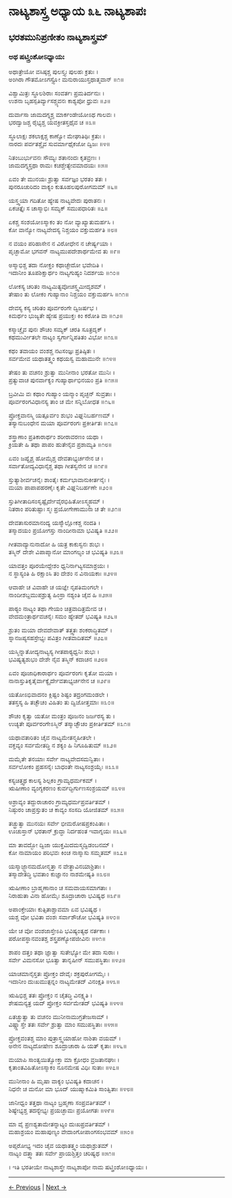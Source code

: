 # ನಾಟ್ಯಶಾಸ್ತ್ರ ಅಧ್ಯಾಯ ೩೬ ನಾಟ್ಯಶಾಪಃ 

## ಭರತಮುನಿಪ್ರಣೀತಂ ನಾಟ್ಯಶಾಸ್ತ್ರಮ್

### ಅಥ ಷಟ್ತ್ರಿಂಶೋಽಧ್ಯಾಯಃ
ಅಥಾತ್ರೇಯೋ ವಸಿಷ್ಠಶ್ಚ ಪುಲಸ್ತ್ಯಃ ಪುಲಹಃ ಕ್ರತುಃ ।<br/>
ಅಂಗಿರಾ ಗೌತಮೋಽಗಸ್ತ್ಯೋ ಮನುರಾಯುಸ್ತಥಾತ್ಮವಾನ್ ॥೧॥

ವಿಶ್ವಾಮಿತ್ರಃ ಸ್ಥೂಲಶಿರಾಃ ಸಂವರ್ತಃ ಪ್ರಮತಿರ್ದನುಃ ।<br/>
ಉಶನಾ ಬೃಹಸ್ಪತಿರ್ವ್ಯಾಸಶ್ಚ್ಯವನಃ ಕಾಶ್ಯಪೋ ಧ್ರುವಃ ॥೨॥

ದುರ್ವಾಸಾ ಜಾಮದಗ್ನ್ಯಶ್ಚ ಮಾರ್ಕಂಡೇಯೋಽಥ ಗಾಲವಃ ।<br/>
ಭರದ್ವಾಜಶ್ಚ ರೈಭ್ಯಶ್ಚ ಯವಕ್ರೀತಸ್ತಥೈವ ಚ ॥೩॥

ಸ್ಥೂಲಾಕ್ಷಃ ಶಕಲಾಕ್ಷಶ್ಚ ಕಾಣ್ವೋ ಮೇಘಾತಿಥಿಃ ಕ್ರತುಃ ।<br/>
ನಾರದಃ ಪರ್ವತಶ್ಚೈವ ಸುವರ್ಮಾಥೈಕಜೋ ದ್ವಿಜಃ ॥೪॥

ನಿತಂಬುರ್ಭುವನಃ ಸೌಮ್ಯಃ ಶತಾನಂದಃ ಕೃತವ್ರಣಃ ।<br/>
ಜಾಮದಗ್ನ್ಯಸ್ತಥಾ ರಾಮಃ ಕಚಶ್ಚೇತ್ಯೇವಮಾದಯಃ ॥೫॥

ಏವಂ ತೇ ಮುನಯಃ ಶ್ರುತ್ವಾ ಸರ್ವಜ್ಞಂ ಭರತಂ ತತಃ ।<br/>
ಪುನರೂಚುರಿದಂ ವಾಕ್ಯಂ ಕುತೂಹಲಪುರೋಗಮಮ್ ॥೬॥

ಯಸ್ತ್ವಯಾ ಗದಿತೋ ಹ್ಯೇಷ ನಾಟ್ಯವೇದಃ ಪುರಾತನಃ ।<br/>
ಏಕಚಿತ್ತೈಃ ಸ ಚಾಸ್ಮಾಭಿಃ ಸಮ್ಯಕ್ ಸಮುಪಧಾರಿತಃ ॥೭॥

ಏಕಶ್ಚ ಸಂಶಯೋಽಸ್ಮಾಕಂ ತಂ ನೋ ವ್ಯಾಖ್ಯಾತುಮರ್ಹಸಿ ।<br/>
ಕೋ ವಾನ್ಯೋ ನಾಟ್ಯವೇದಸ್ಯ ನಿಶ್ಚಯಂ ವಕ್ತುಮರ್ಹತಿ ॥೮॥

ನ ವಯಂ ಪರಿಹಾಸೇನ ನ ವಿರೋಧೇನ ನ ಚೇರ್ಷ್ಯಯಾ ।<br/>
ಪೃಚ್ಛಾಮೋ ಭಗವನ್ ನಾಟ್ಯಮುಪದೇಶಾರ್ಥಮೇವ ತು ॥೯॥

ಅಸ್ಮಾಭಿಶ್ಚ ತದಾ ನೋಕ್ತಂ ಕಥಾಚ್ಛೇದೋ ಭವೇದಿತಿ ।<br/>
ಇದಾನೀಂ ತೂಪಶಿಕ್ಷಾರ್ಥಂ ನಾಟ್ಯಗುಹ್ಯಂ ನಿದರ್ಶಯ ॥೧೦॥

ಲೋಕಸ್ಯ ಚರಿತಂ ನಾಟ್ಯಮಿತ್ಯವೋಚಸ್ತ್ವಮೀದೃಶಮ್ ।<br/>
ತೇಷಾಂ ತು ಲೋಕಂ ಗುಹ್ಯಾನಾಂ ನಿಶ್ಚಯಂ ವಕ್ತುಮರ್ಹಸಿ ॥೧೧॥

ದೇವಸ್ಯ ಕಸ್ಯ ಚರಿತಂ ಪೂರ್ವರಂಗೇ ದ್ವಿಜರ್ಷಭ ।<br/>
ಕಿಮರ್ಥಂ ಭುಜ್ಯತೇ ಹ್ಯೇಷ ಪ್ರಯುಕ್ತಃ ಕಿಂ ಕರೋತಿ ವಾ ॥೧೨॥

ಕಸ್ಮಾಚ್ಚೈವ ಪುನಃ ಶೌಚಂ ಸಮ್ಯಕ್ ಚರತಿ ಸೂತ್ರದೃಕ್ ।<br/>
ಕಥಮುರ್ವೀತಲೇ ನಾಟ್ಯಂ ಸ್ವರ್ಗಾನ್ನಿಪತಿತಂ ವಿಭೋ ॥೧೩॥

ಕಥಂ ತವಾಯಂ ವಂಶಶ್ಚ ನಟಸಂಜ್ಞಃ ಪ್ರತಿಷ್ಠಿತಃ ।<br/>
ಸರ್ವಮೇವ ಯಥಾತತ್ತ್ವಂ ಕಥಯಸ್ವ ಮಹಾಮುನೇ ॥೧೪॥

ತೇಷಂ ತು ವಚನಂ ಶ್ರುತ್ವಾ ಮುನೀನಾಂ ಭರತೋ ಮುನಿಃ ।<br/>
ಪ್ರತ್ಯುವಾಚ ಪುನರ್ವಾಕ್ಯಂ ಗುಹ್ಯಾರ್ಥಾಭಿನಯಂ ಪ್ರತಿ ॥೧೫॥

ಬ್ರವೀಮಿ ವಃ ಕಥಾಂ ಗುಹ್ಯಾಂ ಯನ್ಮಾಂ ಪೃಚ್ಛನ್ ಸುವ್ರತಾಃ ।<br/>
ಪೂರ್ವರಂಗವಿಧಾನಸ್ಯ ತಾಂ ಚ ಮೇ ಸನ್ನಿಬೋಧತ ॥೧೬॥

ಪ್ರೋಕ್ತವಾನಸ್ಮಿ ಯತ್ಪೂರ್ವಂ ಶುಭಂ ವಿಘ್ನನಿಬರ್ಹಣಮ್ ।<br/>
ತಸ್ಯಾನುಬಂಧೇನ ಮಯಾ ಪೂರ್ವರಂಗಃ ಪ್ರಕೀರ್ತಿತಃ ॥೧೭॥

ಶಸ್ತ್ರಾಣಾಂ ಪ್ರತಿಕಾರಾರ್ಥಂ ಶರೀರಾವರಣಂ ಯಥಾ ।<br/>
ಕ್ರಿಯತೇ ಹಿ ತಥಾ ಪಾಪಂ ಹುತೇನೈವ ಪ್ರಶಾಮ್ಯತಿ ॥೧೮॥

ಏವಂ ಜಪ್ಯೈಶ್ಚ ಹೋಮೈಶ್ಚ ದೇವತಾಭ್ಯರ್ಚನೇನ ಚ ।<br/>
ಸರ್ವಾತೋದ್ಯವಿಧಾನೈಶ್ಚ ತಥಾ ಗೀತಸ್ವನೇನ ಚ ॥೧೯॥

ಸ್ತುತ್ಯಾಶೀರ್ವಚನೈಃ ಶಾಂತೈಃ ಕರ್ಮಭಾವಾನುಕೀರ್ತನೈಃ ।<br/>
ಮಯಾ ಪಾಪಾಪಹರಣೈಃ ಕೃತೇ ವಿಘ್ನನಿಬರ್ಹಣೇ ॥೨೦॥

ಸ್ತುತಿಗೀತಾದಿಸಂಸೃಷ್ಟೈರ್ದೇವೈರಭಿಹಿತೋಽಸ್ಮ್ಯಹಮ್ ।<br/>
ನಿತರಾಂ ಪರಿತುಷ್ಟಾಃ ಸ್ಮಃ ಪ್ರಯೋಗೇಣಾಮುನಾ ಚ ತೇ ॥೨೧॥

ದೇವತಾಸುರಮಾನಂದ್ಯ ಯಸ್ಮಾಁಲ್ಲೋಕಶ್ಚ ನಂದತಿ ।<br/>
ತಸ್ಮಾದಯಂ ಪ್ರಯೋಗಸ್ತು ನಾಂದೀನಾಮಾ ಭವಿಷ್ಯತಿ ॥೨೨॥

ಗೀತವಾದ್ಯಾನುನಾದೋ ಹಿ ಯತ್ರ ಕಾಕುಸ್ವನಃ ಶುಭಃ ।<br/>
ತಸ್ಮಿನ್ ದೇಶೇ ವಿಪಾಪ್ಮಾನೋ ಮಾಂಗಲ್ಯಂ ಚ ಭವಿಷ್ಯತಿ ॥೨೩॥

ಯಾವತ್ತಂ ಪೂರಯೇದ್ದೇಶಂ ಧ್ವನಿರ್ನಾಟ್ಯಸಮಾಶ್ರಯಃ ।<br/>
ನ ಸ್ಥಾಸ್ಯಂತಿ ಹಿ ರಕ್ಷಾಂಸಿ ತಂ ದೇಶಂ ನ ವಿನಾಯಕಾಃ ॥೨೪॥

ಆವಾಹೇ ಚ ವಿವಾಹೇ ಚ ಯಜ್ಞೇ ನೃಪತಿಮಂಗಲೇ ।<br/>
ನಾಂದೀಶಬ್ದಮುಪಶ್ರುತ್ಯ ಹಿಂಸ್ರಾ ನಶ್ಯಂತಿ ಚೈವ ಹಿ ॥೨೫॥

ಪಾಠ್ಯಂ ನಾಟ್ಯಂ ತಥಾ ಗೇಯಂ ಚಿತ್ರವಾದಿತ್ರಮೇವ ಚ ।<br/>
ವೇದಮಂತ್ರಾರ್ಥವಚನೈಃ ಸಮಂ ಹ್ಯೇತದ್ ಭವಿಷ್ಯತಿ ॥೨೬॥

ಶ್ರುತಂ ಮಯಾ ದೇವದೇವಾತ್ ತತ್ತ್ವತಃ ಶಂಕರಾದ್ಧಿತಮ್ ।<br/>
ಸ್ನಾನಜಪ್ಯಸಹಸ್ರೇಭ್ಯಃ ಪವಿತ್ರಂ ಗೀತವಾದಿತಮ್ ॥೨೭॥

ಯಸ್ಮಿನ್ನಾತೋದ್ಯನಾಟ್ಯಸ್ಯ ಗೀತಪಾಠ್ಯಧ್ವನಿಃ ಶುಭಃ ।<br/>
ಭವಿಷ್ಯತ್ಯಶುಭಂ ದೇಶೇ ನೈವ ತಸ್ಮಿನ್ ಕದಾಚನ ॥೨೮॥

ಏವಂ ಪೂಜಾಧಿಕಾರಾರ್ಥಂ ಪೂರ್ವರಂಗಃ ಕೃತೋ ಮಯಾ ।<br/>
ನಾನಾಸ್ತುತಿಕೃತೈರ್ವಾಕ್ಯೈರ್ದೇವತಾಭ್ಯರ್ಚನೇನ ಚ ॥೨೯॥

ಯತೋಽಭಿವಾದನಂ ಕ್ಲಿಷ್ಟಂ ಶಿಷ್ಟಂ ತದ್ರಂಗಮಂಡಲೇ ।<br/>
ತತಸ್ತಸ್ಯ ಹಿ ತಚ್ಛೌಚಂ ವಿಹಿತಂ ತು ದ್ವಿಜೋತ್ತಮಾಃ ॥೩೦॥

ಶೌಚಂ ಕೃತ್ವಾ ಯತೋ ಮಂತ್ರಂ ಪೂಜನಂ ಜರ್ಜರಸ್ಯ ತು ।<br/>
ಉಚ್ಯತೇ ಪೂರ್ವರಂಗೇಽಸ್ಮಿನ್ ತಸ್ಮಾಚ್ಛೌಚಂ ಪ್ರಕೀರ್ತಿತಮ್ ॥೩೧॥

ಯಥಾವತಾರಿತಂ ಚೈವ ನಾಟ್ಯಮೇತನ್ಮಹೀತಲೇ ।<br/>
ವಕ್ತವ್ಯಂ ಸರ್ವಮೇತದ್ಧಿ ನ ಶಕ್ಯಂ ಹಿ ನಿಗೂಹಿತುಮ್ ॥೩೨॥

ಮಮೈತೇ ತನಯಾಃ ಸರ್ವೇ ನಾಟ್ಯವೇದಸಮನ್ವಿತಾಃ ।<br/>
ಸರ್ವಲೋಕಂ ಪ್ರಹಸನೈಃ ಬಾಧಂತೇ ನಾಟ್ಯಸಂಶ್ರಯೈಃ ॥೩೩॥

ಕಸ್ಯಚಿತ್ತ್ವಥ ಕಾಲಸ್ಯ ಶಿಲ್ಪಕಂ ಗ್ರಾಮ್ಯಧರ್ಮಕಮ್ ।<br/>
ಋಷೀಣಾಂ ವ್ಯಂಗ್ಯಕರಣಂ ಕುರ್ವದ್ಭಿರ್ಗುಣಸಂಶ್ರಯಮ್ ॥೩೪॥

ಅಶ್ರಾವ್ಯಂ ತದ್ದುರಾಚಾರಂ ಗ್ರಾಮ್ಯಧರ್ಮಪ್ರವರ್ತಿತಮ್ ।<br/>
ನಿಷ್ಠುರಂ ಚಾಪ್ರಸ್ತುತಂ ಚ ಕಾವ್ಯಂ ಸಂಸದಿ ಯೋಜಿತಮ್ ॥೩೫॥

ತಚ್ಛ್ರುತ್ವಾ ಮುನಯಃ ಸರ್ವೇ ಭೀಮರೋಷಪ್ರಕಂಪಿತಾಃ ।<br/>
ಊಚುಸ್ತಾನ್ ಭರತಾನ್ ಕ್ರುದ್ಧಾ ನಿರ್ದಹಂತ ಇವಾಗ್ನಯಃ ॥೩೬॥

ಮಾ ತಾವದ್ಭೋ ದ್ವಿಜಾ ಯುಕ್ತಮಿದಮಸ್ಮದ್ವಿಡಂಬನಮ್ ।<br/>
ಕೋ ನಾಮಾಯಂ ಪರಿಭವಃ ಕಿಂಚ ನಾಸ್ಮಾಸು ಸಮ್ಮತಮ್ ॥೩೭॥

ಯಸ್ಮಾಜ್ಜ್ಞಾನಮದೋನ್ಮತ್ತಾ ನ ವೇತ್ಥಾವಿನಯಾಶ್ರಿತಾಃ ।<br/>
ತಸ್ಮಾದೇತದ್ಧಿ ಭವತಾಂ ಕುಜ್ಞಾನಂ ನಾಶಮೇಷ್ಯತಿ ॥೩೮॥

ಋಷೀಣಾಂ ಬ್ರಾಹ್ಮಣಾನಾಂ ಚ ಸಮವಾಯಸಮಾಗತಾಃ ।<br/>
ನಿರಾಹುತಾ ವಿನಾ ಹೋಮೈಃ ಶೂದ್ರಾಚಾರಾ ಭವಿಷ್ಯಥ ॥೩೯॥

ಅಪಾಂಕ್ತೇಯಾಃ ಕುತ್ಸಿತಾಶ್ಚಾವಮಾ ಏವ ಭವಿಷ್ಯಥ ।<br/>
ಯಶ್ಚ ವೋ ಭವಿತಾ ವಂಶಃ ಸರ್ವಾಶೌಚೋ ಭವಿಷ್ಯತಿ ॥೪೦॥

ಯೇ ಚ ವೋ ವಂಶಜಾಸ್ತೇಽಪಿ ಭವಿಷ್ಯಂತ್ಯಥ ನರ್ತಕಾಃ ।<br/>
ಪರೋಪಸ್ಥಾನವಂತಶ್ಚ ಶಸ್ತ್ರಪಣ್ಯೋಪಜೀವಿನಃ ॥೪೧॥

ಶಾಪಂ ದತ್ತಂ ತಥಾ ಜ್ಞಾತ್ವಾ ಸುತೇಭ್ಯೋ ಮೇ ತದಾ ಸುರಾಃ ।<br/>
ಸರ್ವೇ ವಿಮನಸೋ ಭೂತ್ವಾ ತಾನೃಷೀನ್ ಸಮುಪಸ್ಥಿತಾಃ ॥೪೨॥

ಯಾಚಮಾನೈಸ್ತತಃ ಪ್ರೋಕ್ತಂ ದೇವೈಃ ಶಕ್ರಪುರೋಗಮೈಃ ।<br/>
ಇದಾನೀಂ ದುಃಖಮುತ್ಪನ್ನಂ ನಾಟ್ಯಮೇತದ್ ವಿನಂಕ್ಷತಿ ॥೪೩॥

ಋಷಿಭಿಶ್ಚ ತತಃ ಪ್ರೋಕ್ತಂ ನ ಚೈತದ್ಧಿ ವಿನಕ್ಷ್ಯತಿ ।<br/>
ಶೇಷಮನ್ಯತ್ರ ಯದ್ ಪ್ರೋಕ್ತಂ ಸರ್ವಮೇತದ್ ಭವಿಷ್ಯತಿ ॥೪೪॥

ಏತಚ್ಛ್ರುತ್ವಾ ತು ವಚನಂ ಮುನೀನಾಮುಗ್ರತೇಜಸಾಮ್ ।<br/>
ವಿಷ್ಣ್ಣಾಸ್ತೇ ತತಃ ಸರ್ವೇ ಶ್ರುತ್ವಾ ಮಾಂ ಸಮುಪಸ್ಥಿತಾಃ ॥೪೫॥

ಪ್ರೋಕ್ತವಂತಶ್ಚ ಮಾಂ ಪುತ್ರಾಸ್ತ್ವಯಾಹೋ ನಾಶಿತಾ ವಯಮ್ ।<br/>
ಅನೇನ ನಾಟ್ಯದೋಷೇಣ ಶೂದ್ರಾಚಾರಾ ಹಿ ಯತ್ ಕೃತಾಃ ॥೪೬॥

ಮಯಾಪಿ ಸಾಂತ್ವಯಿತ್ವೋಕ್ತಾ ಮಾ ಕ್ರೋಧಂ ವ್ರಜತಾನಘಾಃ ।<br/>
ಕೃತಾಂತವಿಹಿತೋಽಸ್ಮಾಕಂ ನೂನಮೇಷ ವಿಧಿಃ ಸುತಾಃ ॥೪೭॥

ಮುನೀನಾಂ ಹಿ ಮೃಷಾ ವಾಕ್ಯಂ ಭವಿಷ್ಯತಿ ಕದಾಚನ ।<br/>
ನಿಧನೇ ಚ ಮನೋ ಮಾ ಭೂದ್ ಯುಷ್ಮಾಕಮಿತಿ ಸಾಂತ್ವಿತಾಃ ॥೪೮॥

ಜಾನೀಧ್ವಂ ತತ್ತಥಾ ನಾಟ್ಯಂ ಬ್ರಹ್ಮಣಾ ಸಂಪ್ರವರ್ತಿತಮ್ ।<br/>
ಶಿಷ್ಯೇಭ್ಯಶ್ಚ ತದನ್ಯೇಭ್ಯಃ ಪ್ರಯಚ್ಛಾಮಃ ಪ್ರಯೋಗತಃ ॥೪೯॥

ಮಾ ವೈ ಪ್ರಣಶ್ಯತಾಮೇತನ್ನಾಟ್ಯಂ ದುಃಖಪ್ರವರ್ತಿತಮ್ ।<br/>
ಮಹಾಶ್ರಯಂ ಮಹಾಪುಣ್ಯಂ ವೇದಾಂಗೋಪಾಂಗಸಂಭವಮ್ ॥೫೦॥

ಅಪ್ಸರೋಭ್ಯ ಇದಂ ಚೈವ ಯಥಾತತ್ತ್ವಂ ಯಥಾಶ್ರುತಮ್ ।<br/>
ನಾಟ್ಯಂ ದತ್ತ್ವಾ ತತಃ ಸರ್ವೇ ಪ್ರಾಯಶ್ಚಿತ್ತಂ ಚರಿಷ್ಯಥ ॥೫೧॥

। ಇತಿ ಭರತೀಯೇ ನಾಟ್ಯಶಾಸ್ತ್ರೇ ನಾಟ್ಯಶಾಪೋ ನಾಮ ಷಟ್ತ್ರಿಂಶೋಽಧ್ಯಾಯಃ । 


---

[← Previous](chapter_35.md) | [Next →](chapter_37.md)
